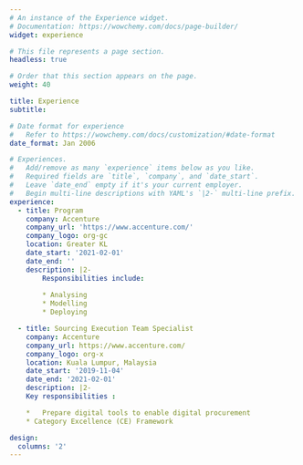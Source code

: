 ```yaml
---
# An instance of the Experience widget.
# Documentation: https://wowchemy.com/docs/page-builder/
widget: experience

# This file represents a page section.
headless: true

# Order that this section appears on the page.
weight: 40

title: Experience
subtitle:

# Date format for experience
#   Refer to https://wowchemy.com/docs/customization/#date-format
date_format: Jan 2006

# Experiences.
#   Add/remove as many `experience` items below as you like.
#   Required fields are `title`, `company`, and `date_start`.
#   Leave `date_end` empty if it's your current employer.
#   Begin multi-line descriptions with YAML's `|2-` multi-line prefix.
experience:
  - title: Program
    company: Accenture
    company_url: 'https://www.accenture.com/'
    company_logo: org-gc
    location: Greater KL
    date_start: '2021-02-01'
    date_end: ''
    description: |2-
        Responsibilities include:
        
        * Analysing
        * Modelling
        * Deploying

  - title: Sourcing Execution Team Specialist
    company: Accenture
    company_url: https://www.accenture.com/
    company_logo: org-x
    location: Kuala Lumpur, Malaysia
    date_start: '2019-11-04'
    date_end: '2021-02-01'
    description: |2-
    Key responsibilities :

    *	Prepare digital tools to enable digital procurement
    * Category Excellence (CE) Framework

design:
  columns: '2'
---
```

